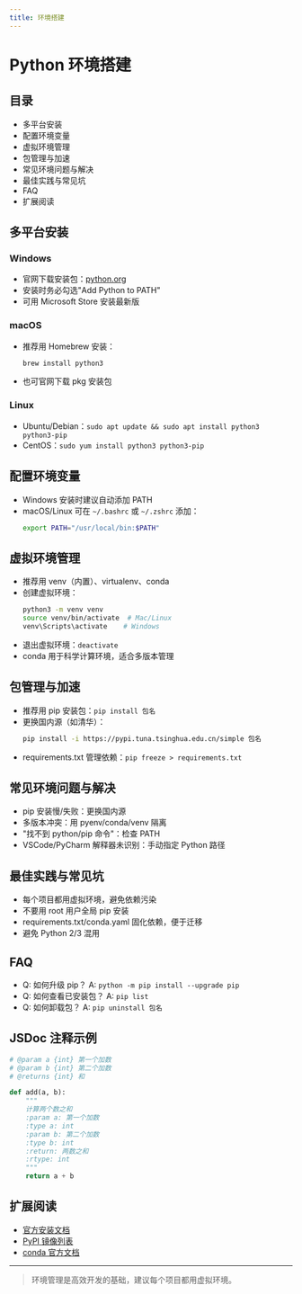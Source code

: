 ```yaml
---
title: 环境搭建
---
```


# Python 环境搭建

## 目录
- 多平台安装
- 配置环境变量
- 虚拟环境管理
- 包管理与加速
- 常见环境问题与解决
- 最佳实践与常见坑
- FAQ
- 扩展阅读

## 多平台安装
### Windows
- 官网下载安装包：[python.org](https://www.python.org/downloads/)
- 安装时务必勾选"Add Python to PATH"
- 可用 Microsoft Store 安装最新版

### macOS
- 推荐用 Homebrew 安装：
  ```bash
  brew install python3
  ```
- 也可官网下载 pkg 安装包

### Linux
- Ubuntu/Debian：`sudo apt update && sudo apt install python3 python3-pip`
- CentOS：`sudo yum install python3 python3-pip`

## 配置环境变量
- Windows 安装时建议自动添加 PATH
- macOS/Linux 可在 `~/.bashrc` 或 `~/.zshrc` 添加：
  ```bash
  export PATH="/usr/local/bin:$PATH"
  ```

## 虚拟环境管理
- 推荐用 venv（内置）、virtualenv、conda
- 创建虚拟环境：
  ```bash
  python3 -m venv venv
  source venv/bin/activate  # Mac/Linux
  venv\Scripts\activate    # Windows
  ```
- 退出虚拟环境：`deactivate`
- conda 用于科学计算环境，适合多版本管理

## 包管理与加速
- 推荐用 pip 安装包：`pip install 包名`
- 更换国内源（如清华）：
  ```bash
  pip install -i https://pypi.tuna.tsinghua.edu.cn/simple 包名
  ```
- requirements.txt 管理依赖：`pip freeze > requirements.txt`

## 常见环境问题与解决
- pip 安装慢/失败：更换国内源
- 多版本冲突：用 pyenv/conda/venv 隔离
- "找不到 python/pip 命令"：检查 PATH
- VSCode/PyCharm 解释器未识别：手动指定 Python 路径

## 最佳实践与常见坑
- 每个项目都用虚拟环境，避免依赖污染
- 不要用 root 用户全局 pip 安装
- requirements.txt/conda.yaml 固化依赖，便于迁移
- 避免 Python 2/3 混用

## FAQ
- Q: 如何升级 pip？
  A: `python -m pip install --upgrade pip`
- Q: 如何查看已安装包？
  A: `pip list`
- Q: 如何卸载包？
  A: `pip uninstall 包名`

## JSDoc 注释示例
```python
# @param a {int} 第一个加数
# @param b {int} 第二个加数
# @returns {int} 和

def add(a, b):
    """
    计算两个数之和
    :param a: 第一个加数
    :type a: int
    :param b: 第二个加数
    :type b: int
    :return: 两数之和
    :rtype: int
    """
    return a + b
```

## 扩展阅读
- [官方安装文档](https://docs.python.org/zh-cn/3/using/index.html)
- [PyPI 镜像列表](https://mirrors.tuna.tsinghua.edu.cn/help/pypi/)
- [conda 官方文档](https://docs.conda.io/zh/latest/)

---

> 环境管理是高效开发的基础，建议每个项目都用虚拟环境。 